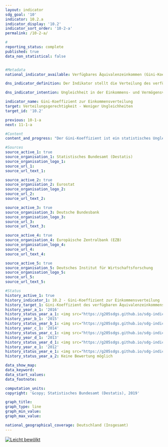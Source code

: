 ```yaml
---                   
layout: indicator                   
sdg_goal: '10'                   
indicator: 10.2.a                   
indicator_display: '10.2'                   
indicator_sort_order: '10-2-a'                   
permalink: /10-2-a/                   

#                   
reporting_status: complete                   
published: true                   
data_non_statistical: false                   


#Metadata                   
national_indicator_available: Verfügbares Äquivalenzeinkommen (Gini-Koeffizent)                   

dns_indicator_definition: Der Indikator stellt die Verteilung des verfügbaren Äquivalenzeinkommens pro Person mittels Gini-Koeffizienten dar.                   

dns_indicator_intention: Ungleichheit in der Einkommens- und Vermögensverteilung ist ein grundsätzlich akzeptierter Bestandteil einer dynamischen Marktwirtschaft. Allerdings muss die Einkommens- und Vermögensspreizung moderat und die soziale Teilhabe aller gewährleistet bleiben. Durch entsprechende Rahmenbedingungen sowie zielgerichtete Umverteilung von Einkommen mittels Steuern und Sozialleistungen soll erreicht werden, dass der Gini-Koeffizient des verfügbaren Äquivalenzeinkommens unterhalb des EU-Durchschnitts liegt.                   

indicator_name: Gini-Koeffizient zur Einkommensverteilung                   
target: Verteilungsgerechtigkeit - Weniger Ungleichheiten                   
target_id: '10.2'                   

previous: 10-1-a                   
next: 11-1-a                   

#Content                    
content_and_progress: "Der Gini-Koeffizient ist ein statistisches Ungleichverteilungsmaß. Er nimmt einen Wert zwischen 0 und 1 an. Dabei bedeutet der Wert 0, dass jede Person über exakt das gleiche Einkommen verfügt, während der Wert 1 dafür steht, dass nur eine einzige Person das gesamte Einkommen erhält, und somit die Situation mit maximaler Ungleichverteilung angibt. Der Gini-Koeffizient der Einkommensverteilung berücksichtigt allerdings nicht, welche Quellen zur Einkommenserzielung dienen (etwa Arbeitslohn, Mieteinkünfte oder Kapitalerträge). Das Äquivalenzeinkommen ist ein Wert, der sich aus dem Gesamteinkommen eines Haushalts und der Anzahl und dem Alter der von diesem Einkommen lebenden Personen ergibt. Mithilfe einer Äquivalenzskala werden die Einkommen nach Haushaltsgröße und Zusammensetzung gewichtet, da durch die gemeinsame Nutzung von Wohnraum und Haushaltsgeräten Einspareffekte auftreten. Somit wird ein Vergleich der Einkommen unabhängig von Haushaltsgröße oder Alter der Haushaltsmitglieder ermöglicht, da das Äquivalenzeinkommen jedem Haushaltsmitglied in gleicher Höhe zugeordnet wird. Das verfügbare Äquivalenzeinkommen ist das Einkommen einschließlich Sozialtransfers eines Haushalts nach Steuern und anderen Abzügen, und somit das Einkommen, das für Ausgaben und Sparen zur Verfügung steht. Abzugrenzen davon ist das Äquivalenzeinkommen vor Sozialleistungen, bei dem das verfügbare Einkommen ohne eventuelle Sozialtransfers (z. B. Arbeitslosengeld, Wohnbeihilfe) betrachtet wird, und das Markteinkommen, das sich vor Steuern, Sozialabgaben und Sozialleistungen errechnet. Die Ausgangsdaten zum Äquivalenzeinkommen stammen aus der europaweit harmonisierten jährlichen Statistik über Einkommen und Lebensbedingungen (EU-SILC), die Angaben zur Vermögensverteilung aus dem von der Europäischen Zentralbank unregelmäßig durchgeführten „Household Finance and Consumption Survey (HFCS)“. Dabei wird methodisch kompensiert, dass in freiwilligen Stichprobenerhebungen Haushalte mit hohem Einkommen bzw. großem Vermögen unterrepräsentiert sind. Somit sind sowohl für Einkommen als auch für Vermögen die Werte für Deutschland mit denen für Europa bzw. die Eurozone methodisch vergleichbar. Darüber hinaus liegen keine vergleichbaren, methodisch harmonisierten und gesicherten internationalen Vergleichswerte vor. Da aus EU-SILC noch kein Gini-Koeffizient für das Markteinkommen berechnet wird, wird hierfür auf die Angaben aus dem Sozio-oekonomischen Panel (SOEP) des Deutschen Instituts für Wirtschafsforschung zurückgegriffen. Wie in den vergangenen Jahren entspricht der Gini-Koeffizient des verfügbaren Äquivalenzeinkommens für Deutschland (0,295) nahezu dem Wert für die Europäische Union (0,308) und zeigt einen stabilen Verlauf über die Jahre. Somit liegen zwischen Deutschland und Europa keine signifikanten Unterschiede in der Einkommensverteilung vor. Weiterhin liegt der Gini-Koeffizient des verfügbaren Äquivalenzeinkommens klar unter dem Gini-Koeffizienten des Äquivalenzeinkommens vor Sozialleistungen ohne Renten (0,295 zu 0,359). Erwartungsgemäß lag der Gini-Koeffizient des Markteinkommens mit 0,504 (2015) noch höher. Somit tragen in Deutschland also Sozialleistungen, Sozialversicherungen und Steuern erheblich zum Abbau von Ungleichheiten beim verfügbaren Einkommen bei. Vermögen sind mit Blick auf den entsprechenden Gini-Koeffizienten (2014: 0,76) in Deutschland wesentlich ungleicher als die Einkommen verteilt. Dabei zeigt sich auch im Zeitablauf kaum eine Veränderung (2010: 0,76). Der Abstand zum europäischen Vergleichswert (Eurozone 2010: 0,69) ist deutlich. Allerdings relativieren einige durch den Gini-Koeffizienten nicht abgedeckte Faktoren den Eindruck einer überdurchschnittlich hohen Vermögensungleichheit. So werden bei der Bewertung des Vermögens zukünftige Renten- und Pensionsansprüche nicht berücksichtigt. Zudem leben Menschen in Deutschland im Vergleich zu anderen europäischen Ländern wegen des stärker ausgeprägten Mieterschutzes häufiger zur Miete als in e"                   

#Sources
source_active_1: true                           
source_organisation_1: Statistisches Bundesamt (Destatis)                           
source_organisation_logo_1:                            
source_url_1:                            
source_url_text_1:                            

source_active_2: true                           
source_organisation_2: Eurostat                           
source_organisation_logo_2:                            
source_url_2:                            
source_url_text_2:                            

source_active_3: true                           
source_organisation_3: Deutsche Bundesbank                           
source_organisation_logo_3:                            
source_url_3:                            
source_url_text_3:                            

source_active_4: true                           
source_organisation_4: Europäische Zentralbank (EZB)                           
source_organisation_logo_4:                            
source_url_4:                            
source_url_text_4:                            

source_active_5: true                           
source_organisation_5: Deutsches Institut für Wirtschaftsforschung                           
source_organisation_logo_5:                            
source_url_5:                            
source_url_text_5:                            

#Status                   
history_active_1: true                   
history_indicator_1: 10.2 - Gini-Koeffizient zur Einkommensverteilung                   
history_target_1: Gini-Koeffizient des verfügbaren Äquivalenzeinkommens unterhalb des EU Durchschnittswerts bis 2030
history_year_a_1: '2016'                           
history_status_year_a_1: <img src="https://g205sdgs.github.io/sdg-indicators/public/Wettersymbole/Leicht bewölkt.png" alt="Leicht bewölkt" />
history_year_b_1: '2015'                           
history_status_year_b_1: <img src="https://g205sdgs.github.io/sdg-indicators/public/Wettersymbole/Leicht bewölkt.png" alt="Leicht bewölkt" />
history_year_c_1: '2014'                           
history_status_year_c_1: <img src="https://g205sdgs.github.io/sdg-indicators/public/Wettersymbole/Sonne.png" alt="Sonne" />
history_year_d_1: '2013'                           
history_status_year_d_1: <img src="https://g205sdgs.github.io/sdg-indicators/public/Wettersymbole/Sonne.png" alt="Sonne" />
history_year_e_1: '2012'                           
history_status_year_e_1: <img src="https://g205sdgs.github.io/sdg-indicators/public/Wettersymbole/Sonne.png" alt="Sonne" />
history_status_year_a_2: Keine Bewertung möglich

data_show_map: 
data_keyword:                    
data_start_values:                    
data_footnote:                    

computation_units:                    
copyright: '&copy; Statistisches Bundesamt (Destatis), 2019'                   

graph_title:                    
graph_type: line                   
graph_min_value:                    
graph_max_value:                    

national_geographical_coverage: Deutschland (Insgesamt)                   
---
```

<a href="https://nachhaltige-entwicklung-deutschland.github.io/open-sdg-site-starter/status/"><img src="https://g205sdgs.github.io/sdg-indicators/public/Wettersymbole/Leicht bewölkt.png" alt="Leicht bewölkt" />                           
</a>